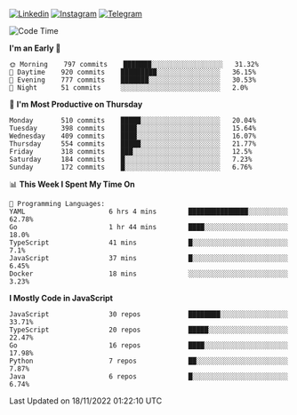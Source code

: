 [![Linkedin](https://img.shields.io/badge/-Archie-blue?style=flat-square&labelColor=gray&logo=Linkedin&logoColor=white&link=https://www.linkedin.com/in/archisdi)](https://www.linkedin.com/in/archisdi)
[![Instagram](https://img.shields.io/badge/-@archisdi-orange?style=flat-square&labelColor=gray&logo=Instagram&logoColor=white&link=https://www.instagram.com/archisdi)](https://www.instagram.com/archisdi)
[![Telegram](https://img.shields.io/badge/-aai-informational?style=flat-square&labelColor=gray&logo=telegram&logoColor=white&link=https://t.me/archisdi)](https://t.me/archisdi)

<!--START_SECTION:waka-->
![Code Time](http://img.shields.io/badge/Code%20Time-1%2C836%20hrs%2055%20mins-blue)

**I'm an Early 🐤** 

```text
🌞 Morning    797 commits    ███████░░░░░░░░░░░░░░░░░░   31.32% 
🌆 Daytime    920 commits    █████████░░░░░░░░░░░░░░░░   36.15% 
🌃 Evening    777 commits    ███████░░░░░░░░░░░░░░░░░░   30.53% 
🌙 Night      51 commits     ░░░░░░░░░░░░░░░░░░░░░░░░░   2.0%

```
📅 **I'm Most Productive on Thursday** 

```text
Monday       510 commits    █████░░░░░░░░░░░░░░░░░░░░   20.04% 
Tuesday      398 commits    ████░░░░░░░░░░░░░░░░░░░░░   15.64% 
Wednesday    409 commits    ████░░░░░░░░░░░░░░░░░░░░░   16.07% 
Thursday     554 commits    █████░░░░░░░░░░░░░░░░░░░░   21.77% 
Friday       318 commits    ███░░░░░░░░░░░░░░░░░░░░░░   12.5% 
Saturday     184 commits    █░░░░░░░░░░░░░░░░░░░░░░░░   7.23% 
Sunday       172 commits    █░░░░░░░░░░░░░░░░░░░░░░░░   6.76%

```


📊 **This Week I Spent My Time On** 

```text
💬 Programming Languages: 
YAML                     6 hrs 4 mins        ███████████████░░░░░░░░░░   62.78% 
Go                       1 hr 44 mins        ████░░░░░░░░░░░░░░░░░░░░░   18.0% 
TypeScript               41 mins             █░░░░░░░░░░░░░░░░░░░░░░░░   7.1% 
JavaScript               37 mins             █░░░░░░░░░░░░░░░░░░░░░░░░   6.45% 
Docker                   18 mins             ░░░░░░░░░░░░░░░░░░░░░░░░░   3.23%

```

**I Mostly Code in JavaScript** 

```text
JavaScript               30 repos            ████████░░░░░░░░░░░░░░░░░   33.71% 
TypeScript               20 repos            █████░░░░░░░░░░░░░░░░░░░░   22.47% 
Go                       16 repos            ████░░░░░░░░░░░░░░░░░░░░░   17.98% 
Python                   7 repos             ██░░░░░░░░░░░░░░░░░░░░░░░   7.87% 
Java                     6 repos             █░░░░░░░░░░░░░░░░░░░░░░░░   6.74%

```



 Last Updated on 18/11/2022 01:22:10 UTC
<!--END_SECTION:waka-->